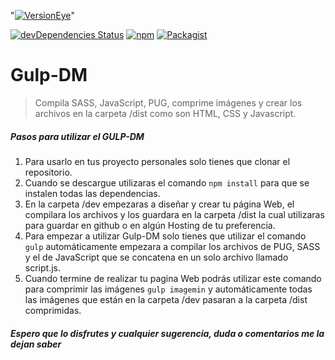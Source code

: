 
"[![VersionEye](https://img.shields.io/versioneye/d/ruby/rails.svg?style=plastic)](https://github.com/dreidyy/Gulp-DM/)"

[![devDependencies Status](https://david-dm.org/dreidyy/Gulp-DM/dev-status.svg)](https://david-dm.org/dreidyy/Gulp-DM?type=dev)
[![npm](https://img.shields.io/npm/v/npm.svg?style=plastic)](https://github.com/dreidyy/Gulp-DM/)
[![Packagist](https://img.shields.io/packagist/l/doctrine/orm.svg)](https://github.com/dreidyy/Gulp-DM/edit/master/README.md)

# Gulp-DM

> Compila SASS, JavaScript, PUG, comprime imágenes y crear los archivos en la carpeta /dist como son HTML, CSS y Javascript.

##### Pasos para utilizar el GULP-DM

1. Para usarlo en tus proyecto personales solo tienes que clonar el repositorio.
2. Cuando se descargue utilizaras el comando `npm install` para que se instalen todas las dependencias.
3. En la carpeta /dev empezaras a diseñar y crear tu página Web, el compilara los archivos y los guardara en la carpeta /dist la cual utilizaras para guardar en github o en algún Hosting de tu preferencia.
4. Para empezar a utilizar Gulp-DM solo tienes que utilizar el comando `gulp` automáticamente empezara a compilar los archivos  de PUG, SASS y el de JavaScript que se concatena en un solo archivo llamado script.js.
5. Cuando termine de realizar tu pagina Web podrás utilizar este comando para comprimir las imágenes `gulp imagemin` y automáticamente todas las imágenes que están en la carpeta /dev pasaran a la carpeta /dist comprimidas.


##### Espero que lo disfrutes y cualquier sugerencia, duda o comentarios me la dejan saber
